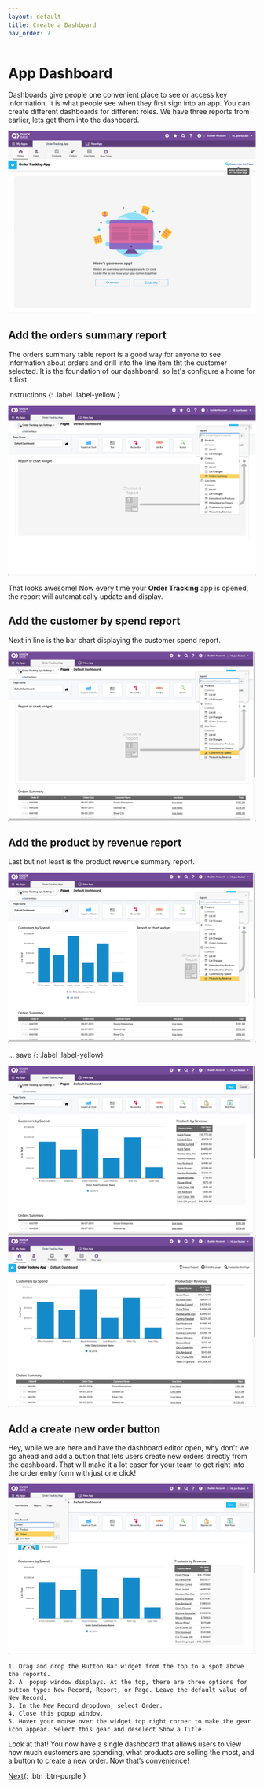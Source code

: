 ```yaml
---
layout: default
title: Create a Dashboard
nav_order: 7
---
```


# App Dashboard

Dashboards give people one convenient place to see or access key information. It is what people see when they first sign into an app. You can create different dashboards for different roles. We have three reports from earlier, lets get them into the dashboard. 

![](assets/images/image-67.png)

## Add the orders summary report

The orders summary table report is a good way for anyone to see information about orders and drill into the line item tht the customer selected. It is the foundation of our dashboard, so let's configure a home for it first.

instructions
{: .label .label-yellow }

![](assets/images/image-68.png)

That looks awesome! Now every time your **Order Tracking** app is opened, the report will automatically update and display. 

## Add the customer by spend report

Next in line is the bar chart displaying the customer spend report. 

![](assets/images/image-69.png)

## Add the product by revenue report

Last but not least is the product revenue summary report. 

![](assets/images/image-70.png)

... save
{: .label .label-yellow}

![](assets/images/image-72.png)
![](assets/images/image-73.png)

## Add a create new order button

Hey, while we are here and have the dashboard editor open, why don't we go ahead and add a button that lets users create new orders directly from the dashboard. That will make it a lot easer for your team to get right into the order entry form with just one click!

![](assets/images/image-74.png)

    1. Drag and drop the Button Bar widget from the top to a spot above the reports.
    2. A  popup window displays. At the top, there are three options for button type: New Record, Report, or Page. Leave the default value of New Record. 
    3. In the New Record dropdown, select Order. 
    4. Close this popup window.  
    5. Hover your mouse over the widget top right corner to make the gear icon appear. Select this gear and deselect Show a Title.

Look at that! You now have a single dashboard that allows users to view how much customers are spending, what products are selling the most, and a button to create a new order. Now that’s convenience!

[Next](conclusion.html){: .btn .btn-purple }